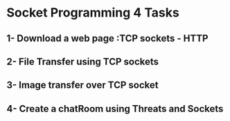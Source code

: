 # Socket Programming 4 Tasks
## 1- Download a web page :TCP sockets - HTTP 
## 2- File Transfer using TCP sockets 
## 3- Image transfer over TCP socket 
## 4- Create a chatRoom using Threats and Sockets  


